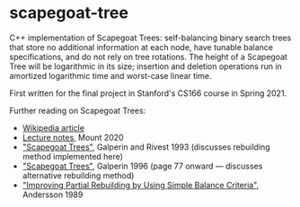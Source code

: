 # scapegoat-tree

C++ implementation of Scapegoat Trees: self-balancing binary search trees that store no additional information at each node, have tunable balance specifications, and do not rely on tree rotations. The height of a Scapegoat Tree will be logarithmic in its size; insertion and deletion operations run in amortized logarithmic time and worst-case linear time.

First written for the final project in Stanford's CS166 course in Spring 2021.

Further reading on Scapegoat Trees:
* [Wikipedia article](https://en.wikipedia.org/wiki/Scapegoat_tree)
* [Lecture notes](https://www.cs.umd.edu/class/fall2020/cmsc420-0201/Lects/lect12-scapegoat.pdf), Mount 2020
* ["Scapegoat Trees"](https://people.csail.mit.edu/rivest/pubs/GR93.pdf), Galperin and Rivest 1993 (discusses rebuilding method implemented here)
* ["Scapegoat Trees"](http://publications.csail.mit.edu/lcs/pubs/pdf/MIT-LCS-TR-700.pdf), Galperin 1996 (page 77 onward — discusses alternative rebuilding method)
* ["Improving Partial Rebuilding by Using Simple Balance Criteria"](https://user.it.uu.se/~arnea/ps/partb.pdf), Andersson 1989
